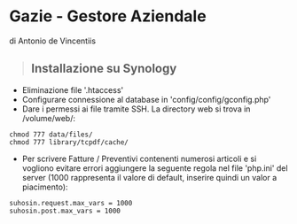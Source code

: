 # Gazie - Gestore Aziendale 
di Antonio de Vincentiis

> ## Installazione su Synology
* Eliminazione file '.htaccess'
* Configurare connessione al database in 'config/config/gconfig.php'
* Dare i permessi ai file tramite SSH. La directory web si trova in /volume/web/:
```
chmod 777 data/files/
chmod 777 library/tcpdf/cache/
```
* Per scrivere Fatture / Preventivi contenenti numerosi articoli e si vogliono evitare errori aggiungere la seguente regola nel file 'php.ini' del server (1000 rappresenta il valore di default, inserire quindi un valor a piacimento):
```
suhosin.request.max_vars = 1000
suhosin.post.max_vars = 1000
```
